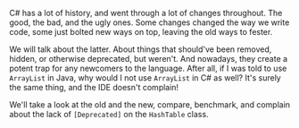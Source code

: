 C# has a lot of history, and went through a lot of changes throughout. The good, the bad, and the ugly ones. Some changes changed the way we write code, some just bolted new ways on top, leaving the old ways to fester.

We will talk about the latter. About things that should've been removed, hidden, or otherwise deprecated, but weren't. And nowadays, they create a potent trap for any newcomers to the language. After all, if I was told to use `ArrayList` in Java, why would I not use `ArrayList` in C# as well? It's surely the same thing, and the IDE doesn't complain!

We'll take a look at the old and the new, compare, benchmark, and complain about the lack of `[Deprecated]` on the `HashTable` class.